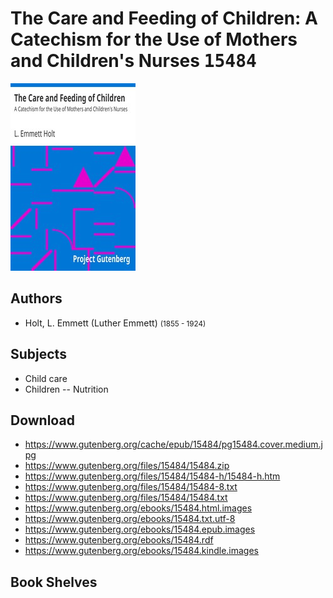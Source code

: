 # The Care and Feeding of Children: A Catechism for the Use of Mothers and Children's Nurses <kbd>15484</kbd>

![](./cover.medium.jpg "")

## Authors


 - Holt, L. Emmett (Luther Emmett) <small>(1855 - 1924)</small>

## Subjects


 - Child care
 - Children -- Nutrition

## Download


 - https://www.gutenberg.org/cache/epub/15484/pg15484.cover.medium.jpg
 - https://www.gutenberg.org/files/15484/15484.zip
 - https://www.gutenberg.org/files/15484/15484-h/15484-h.htm
 - https://www.gutenberg.org/files/15484/15484-8.txt
 - https://www.gutenberg.org/files/15484/15484.txt
 - https://www.gutenberg.org/ebooks/15484.html.images
 - https://www.gutenberg.org/ebooks/15484.txt.utf-8
 - https://www.gutenberg.org/ebooks/15484.epub.images
 - https://www.gutenberg.org/ebooks/15484.rdf
 - https://www.gutenberg.org/ebooks/15484.kindle.images

## Book Shelves


